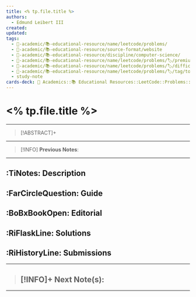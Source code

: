 ```yaml
---
title: <% tp.file.title %>
authors:
  - Edmund Leibert III
created: 
updated: 
tags:
  - 🔴-academic/📚-educational-resource/name/leetcode/problems/
  - 🔴-academic/📚-educational-resource/source-format/website
  - 🔴-academic/📚-educational-resource/discipline/computer-science/
  - 🔴-academic/📚-educational-resource/name/leetcode/problems/🏷️/premium/
  - 🔴-academic/📚-educational-resource/name/leetcode/problems/🏷️/difficulty/
  - 🔴-academic/📚-educational-resource/name/leetcode/problems/🏷️/tag/topic/
  - study-note
cards-deck: 🔴 Academics::📚 Educational Resources::LeetCode::Problems::<% tp.file.title %>
---
```


# <% tp.file.title %>

---

> [!ABSTRACT]+
> 

---

> [!INFO]
> **Previous Notes**:
> 

---

## :TiNotes: Description

## :FarCircleQuestion: Guide

## :BoBxBookOpen: Editorial

## :RiFlaskLine: Solutions

## :RiHistoryLine: Submissions

---

> [!INFO]+ 
> **Next Note(s)**:
> - 

---